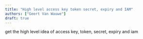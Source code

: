 ```yaml
---
title: "High level access key token secret, expiry and IAM"
authors: ["Geert Van Wauwe"]
draft: true
---
```

get the high level idea of access key, token, secret, expiry and iam